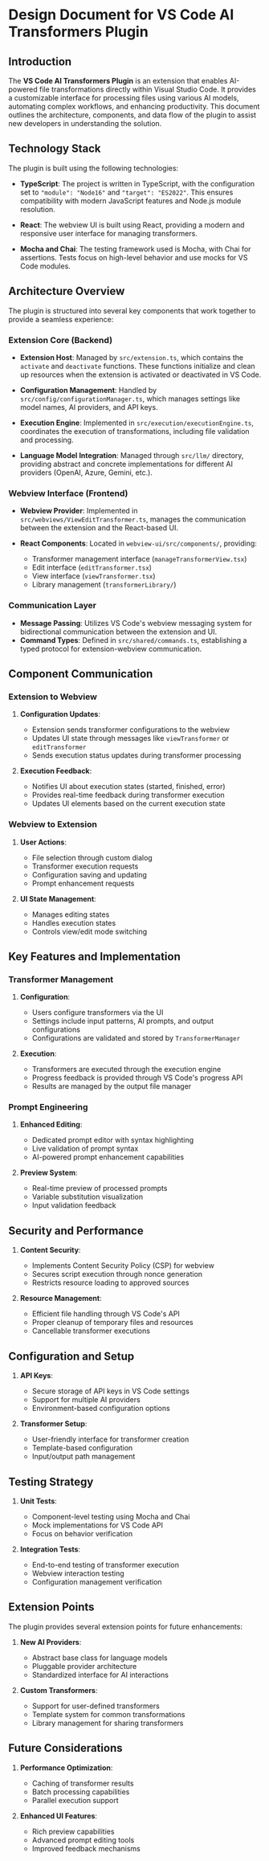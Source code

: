 # Design Document for VS Code AI Transformers Plugin

## Introduction

The **VS Code AI Transformers Plugin** is an extension that enables AI-powered file transformations directly within Visual Studio Code. It provides a customizable interface for processing files using various AI models, automating complex workflows, and enhancing productivity. This document outlines the architecture, components, and data flow of the plugin to assist new developers in understanding the solution.

## Technology Stack

The plugin is built using the following technologies:

- **TypeScript**: The project is written in TypeScript, with the configuration set to `"module": "Node16"` and `"target": "ES2022"`. This ensures compatibility with modern JavaScript features and Node.js module resolution.

- **React**: The webview UI is built using React, providing a modern and responsive user interface for managing transformers.

- **Mocha and Chai**: The testing framework used is Mocha, with Chai for assertions. Tests focus on high-level behavior and use mocks for VS Code modules.

## Architecture Overview

The plugin is structured into several key components that work together to provide a seamless experience:

### Extension Core (Backend)

- **Extension Host**: Managed by `src/extension.ts`, which contains the `activate` and `deactivate` functions. These functions initialize and clean up resources when the extension is activated or deactivated in VS Code.

- **Configuration Management**: Handled by `src/config/configurationManager.ts`, which manages settings like model names, AI providers, and API keys.

- **Execution Engine**: Implemented in `src/execution/executionEngine.ts`, coordinates the execution of transformations, including file validation and processing.

- **Language Model Integration**: Managed through `src/llm/` directory, providing abstract and concrete implementations for different AI providers (OpenAI, Azure, Gemini, etc.).

### Webview Interface (Frontend)

- **Webview Provider**: Implemented in `src/webviews/ViewEditTransformer.ts`, manages the communication between the extension and the React-based UI.

- **React Components**: Located in `webview-ui/src/components/`, providing:
  - Transformer management interface (`manageTransformerView.tsx`)
  - Edit interface (`editTransformer.tsx`)
  - View interface (`viewTransformer.tsx`)
  - Library management (`transformerLibrary/`)

### Communication Layer

- **Message Passing**: Utilizes VS Code's webview messaging system for bidirectional communication between the extension and UI.
- **Command Types**: Defined in `src/shared/commands.ts`, establishing a typed protocol for extension-webview communication.

## Component Communication

### Extension to Webview

1. **Configuration Updates**:
   - Extension sends transformer configurations to the webview
   - Updates UI state through messages like `viewTransformer` or `editTransformer`
   - Sends execution status updates during transformer processing

2. **Execution Feedback**:
   - Notifies UI about execution states (started, finished, error)
   - Provides real-time feedback during transformer execution
   - Updates UI elements based on the current execution state

### Webview to Extension

1. **User Actions**:
   - File selection through custom dialog
   - Transformer execution requests
   - Configuration saving and updating
   - Prompt enhancement requests

2. **UI State Management**:
   - Manages editing states
   - Handles execution states
   - Controls view/edit mode switching

## Key Features and Implementation

### Transformer Management

1. **Configuration**:
   - Users configure transformers via the UI
   - Settings include input patterns, AI prompts, and output configurations
   - Configurations are validated and stored by `TransformerManager`

2. **Execution**:
   - Transformers are executed through the execution engine
   - Progress feedback is provided through VS Code's progress API
   - Results are managed by the output file manager

### Prompt Engineering

1. **Enhanced Editing**:
   - Dedicated prompt editor with syntax highlighting
   - Live validation of prompt syntax
   - AI-powered prompt enhancement capabilities

2. **Preview System**:
   - Real-time preview of processed prompts
   - Variable substitution visualization
   - Input validation feedback

## Security and Performance

1. **Content Security**:
   - Implements Content Security Policy (CSP) for webview
   - Secures script execution through nonce generation
   - Restricts resource loading to approved sources

2. **Resource Management**:
   - Efficient file handling through VS Code's API
   - Proper cleanup of temporary files and resources
   - Cancellable transformer executions

## Configuration and Setup

1. **API Keys**:
   - Secure storage of API keys in VS Code settings
   - Support for multiple AI providers
   - Environment-based configuration options

2. **Transformer Setup**:
   - User-friendly interface for transformer creation
   - Template-based configuration
   - Input/output path management

## Testing Strategy

1. **Unit Tests**:
   - Component-level testing using Mocha and Chai
   - Mock implementations for VS Code API
   - Focus on behavior verification

2. **Integration Tests**:
   - End-to-end testing of transformer execution
   - Webview interaction testing
   - Configuration management verification

## Extension Points

The plugin provides several extension points for future enhancements:

1. **New AI Providers**:
   - Abstract base class for language models
   - Pluggable provider architecture
   - Standardized interface for AI interactions

2. **Custom Transformers**:
   - Support for user-defined transformers
   - Template system for common transformations
   - Library management for sharing transformers

## Future Considerations

1. **Performance Optimization**:
   - Caching of transformer results
   - Batch processing capabilities
   - Parallel execution support

2. **Enhanced UI Features**:
   - Rich preview capabilities
   - Advanced prompt editing tools
   - Improved feedback mechanisms
